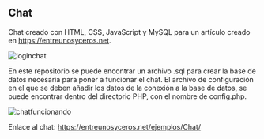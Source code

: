 ## Chat

Chat creado con HTML, CSS, JavaScript y MySQL para un artículo creado en https://entreunosyceros.net.

![loginchat](https://github.com/sapoclay/Chat/assets/6242827/1db43cbc-925d-4865-a194-5ebd59d910da)

En este repositorio se puede encontrar un archivo .sql para crear la base de datos necesaria para poner a funcionar el chat. El archivo de configuración en el que se deben añadir los datos de la conexión a la base de datos, se puede encontrar dentro del directorio PHP, con el nombre de config.php.

![chatfuncionando](https://github.com/sapoclay/Chat/assets/6242827/9756f89e-f58e-4552-9adc-72cefce508a8)

Enlace al chat: https://entreunosyceros.net/ejemplos/Chat/
